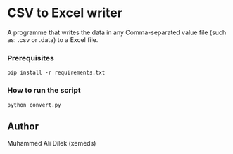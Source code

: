 # CSV to Excel writer
A programme that writes the data in any Comma-separated value file (such as: .csv or .data) to a Excel file.

### Prerequisites
	pip install -r requirements.txt

### How to run the script
	python convert.py

## Author
Muhammed Ali Dilek (xemeds)

